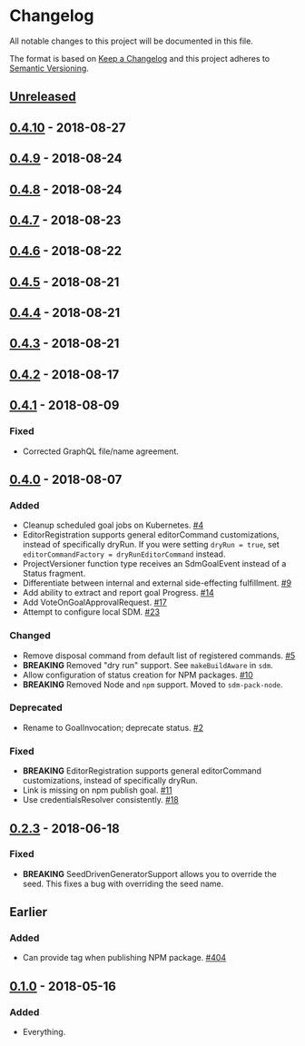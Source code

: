 # Changelog

All notable changes to this project will be documented in this file.

The format is based on [Keep a Changelog](http://keepachangelog.com/)
and this project adheres to [Semantic Versioning](http://semver.org/).

## [Unreleased](https://github.com/atomist/sdm/compare/0.4.10...HEAD)

## [0.4.10](https://github.com/atomist/sdm/compare/0.4.9...0.4.10) - 2018-08-27

## [0.4.9](https://github.com/atomist/sdm/compare/0.4.8...0.4.9) - 2018-08-24

## [0.4.8](https://github.com/atomist/sdm/compare/0.4.7...0.4.8) - 2018-08-24

## [0.4.7](https://github.com/atomist/sdm/compare/0.4.6...0.4.7) - 2018-08-23

## [0.4.6](https://github.com/atomist/sdm/compare/0.4.5...0.4.6) - 2018-08-22

## [0.4.5](https://github.com/atomist/sdm/compare/0.4.4...0.4.5) - 2018-08-21

## [0.4.4](https://github.com/atomist/sdm/compare/0.4.3...0.4.4) - 2018-08-21

## [0.4.3](https://github.com/atomist/sdm/compare/0.4.2...0.4.3) - 2018-08-21

## [0.4.2](https://github.com/atomist/sdm/compare/0.4.1...0.4.2) - 2018-08-17

## [0.4.1](https://github.com/atomist/sdm/compare/0.4.0...0.4.1) - 2018-08-09

### Fixed

-   Corrected GraphQL file/name agreement.

## [0.4.0](https://github.com/atomist/sdm/compare/0.2.4...0.4.0) - 2018-08-07

### Added

-   Cleanup scheduled goal jobs on Kubernetes. [#4](https://github.com/atomist/sdm-core/issues/4)
-   EditorRegistration supports general editorCommand customizations, instead of specifically dryRun. If you were setting `dryRun = true`, set `editorCommandFactory = dryRunEditorCommand` instead.
-   ProjectVersioner function type receives an SdmGoalEvent instead of a Status fragment.
-   Differentiate between internal and external side-effecting fulfillment. [#9](https://github.com/atomist/sdm-core/issues/9)
-   Add ability to extract and report goal Progress. [#14](https://github.com/atomist/sdm-core/issues/14)
-   Add VoteOnGoalApprovalRequest. [#17](https://github.com/atomist/sdm-core/issues/17)
-   Attempt to configure local SDM. [#23](https://github.com/atomist/sdm-core/issues/23)

### Changed

-   Remove disposal command from default list of registered commands. [#5](https://github.com/atomist/sdm-core/issues/5)
-   **BREAKING** Removed "dry run" support. See `makeBuildAware` in `sdm`.
-   Allow configuration of status creation for NPM packages. [#10](https://github.com/atomist/sdm-core/issues/10)
-   **BREAKING** Removed Node and `npm` support. Moved to `sdm-pack-node`.

### Deprecated

-   Rename to GoalInvocation; deprecate status. [#2](https://github.com/atomist/sdm-core/issues/2)

### Fixed

-   **BREAKING** EditorRegistration supports general editorCommand customizations, instead of specifically dryRun.
-   Link is missing on npm publish goal. [#11](https://github.com/atomist/sdm-core/issues/11)
-   Use credentialsResolver consistently. [#18](https://github.com/atomist/sdm-core/issues/18)

## [0.2.3](https://github.com/atomist/sdm/compare/0.2.2...0.2.3) - 2018-06-18

### Fixed

-   **BREAKING**  SeedDrivenGeneratorSupport allows you to override the seed. This fixes a bug with overriding the seed name.

## Earlier

### Added

-   Can provide tag when publishing NPM package. [#404](https://github.com/atomist/sdm/issues/404)

## [0.1.0](https://github.com/atomist/sdm/tree/0.1.0) - 2018-05-16

### Added

-   Everything.
